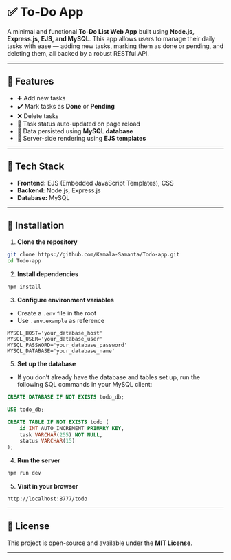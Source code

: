 # ✅ To-Do App

A minimal and functional **To-Do List Web App** built using **Node.js, Express.js, EJS, and MySQL**. This app allows users to manage their daily tasks with ease — adding new tasks, marking them as done or pending, and deleting them, all backed by a robust RESTful API.

---

## 🚀 Features
- ➕ Add new tasks
- ✔️ Mark tasks as **Done** or **Pending**
- ❌ Delete tasks
- 📃 Task status auto-updated on page reload
- 📂 Data persisted using **MySQL database**
- 🧠 Server-side rendering using **EJS templates**

---

## 🔧 Tech Stack
- **Frontend:** EJS (Embedded JavaScript Templates), CSS
- **Backend:** Node.js, Express.js
- **Database:** MySQL

---

## 🔧 Installation

1. **Clone the repository**
```sh
git clone https://github.com/Kamala-Samanta/Todo-app.git
cd Todo-app
```

2. **Install dependencies**
```sh
npm install
```

3. **Configure environment variables**
- Create a `.env` file in the root
- Use `.env.example` as reference
```env
MYSQL_HOST='your_database_host'
MYSQL_USER='your_database_user'
MYSQL_PASSWORD='your_database_password'
MYSQL_DATABASE='your_database_name'
```

5. **Set up the database**
- If you don’t already have the database and tables set up, run the following SQL commands in your MySQL client:
```sql
CREATE DATABASE IF NOT EXISTS todo_db;

USE todo_db;

CREATE TABLE IF NOT EXISTS todo (
    id INT AUTO_INCREMENT PRIMARY KEY,
    task VARCHAR(255) NOT NULL,
    status VARCHAR(15)
);
```

4. **Run the server**
```sh
npm run dev
```

5. **Visit in your browser**
```
http://localhost:8777/todo
```
---

## 📜 License
This project is open-source and available under the **MIT License**.

---
